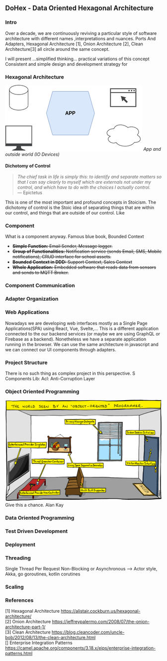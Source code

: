 ## DoHex - Data Oriented Hexagonal Architecture 

### Intro

Over a decade, we are continuously reviving a particular style of software architecture with different names ,interpretations and nuances. Ports And Adapters, Hexagonal Architecture [1], Onion Architecture [2], Clean Architecture[3] all circle around the same concept.  
 
I will present ...simplified thinking... practical variations of this concept
Consistent and simple design and development strategy for 
 
### Hexagonal Architecture
![Hex1](https://raw.githubusercontent.com/alicemunsal/dohex/master/diagrams/1.drawio.png)
*App and outside world (IO Devices)*

#### Dichotomy of Control

> *The chief task in life is simply this: to identify and separate matters so that I can say clearly to myself which are externals not under my control, and which have to do with the choices I actually control.*  
> — Epictetus

This is one of the most important and profound concepts in Stoicism. The dichotomy of control is the Stoic idea of separating things that are within our control, and things that are outside of our control. Like 

### Component 

What is a component anyway. 
Famous blue book, Bounded Context
* ~~**Simple Function:** Email Sender, Message logger.~~  
* ~~**Group of Functionalities:** Notification service (sends Email, SMS, Mobile notifications),  CRUD interface for school assets.~~
* ~~**Bounded Context in DDD:** Support Context, Sales Context~~
* ~~**Whole Application:** Embedded software that reads data from sensors and sends to MQTT Broker.~~ 


### Component Communication

### Adapter Organization

### Web Applications

Nowadays we are developing web interfaces mostly as a Single Page Applications(SPA) using React, Vue, Svelte,... This is a different application connected to the our backend services (or maybe we are using GraphQL or Firebase as a backend). Nonetheless we have a separate application running in the browser. We can use the same architecture in javascript and we can connect our UI components through adapters.

### Project Structure
There is no such thing as complex project in this perspective. S
Components
Lib: 
Acl: Anti-Corruption Layer 

### Object Oriented Programming
![OO Programmer](https://raw.githubusercontent.com/alicemunsal/dohex/master/diagrams/ooprogrammer.png)
Give this a chance.
Alan Kay 

### Data Oriented Programming

### Test Driven Development

### Deployment


### Threading
Single Thread Per Request
Non-Blocking or Asynchronous  --> Actor style, Akka, go goroutines, kotlin corutines

### Scaling

### References
[1] Hexagonal Architecture https://alistair.cockburn.us/hexagonal-architecture/  
[2] Onion Architecture https://jeffreypalermo.com/2008/07/the-onion-architecture-part-1/  
[3] Clean Architecture https://blog.cleancoder.com/uncle-bob/2012/08/13/the-clean-architecture.html  
[] Enterprise Integration Patterns https://camel.apache.org/components/3.18.x/eips/enterprise-integration-patterns.html  

<!--stackedit_data:
eyJoaXN0b3J5IjpbLTE2NDA0NDg2NzMsMTI3NjM0NTg2LC0xNj
A0NTU3NjU5LDIwOTk0NTExOTYsMTY0NzIwNzM4NCwtNzAzNDIx
NjM1LDE2MzI4NTE4NzIsLTc3NzcyMzc1MSwtMTEyODYwNzE1My
w0MTAwMzA2MDksLTEzNTYzMTcyNDcsLTc4NjI4Mjc5LDE2OTA2
NTA1NDgsLTM1Mjg4MjgzNywtMTY1NzIwNTU1LC02NzIyMjI3MD
QsMzYyOTA0Njk2LDQ4MjMyMDE0NiwtOTI0NzMzNDYwLDk1NzI0
MzMxM119
-->